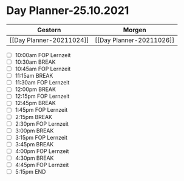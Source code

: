 
Day Planner-25.10.2021
======================
  
| Gestern | Morgen |  
| ------- | ------ |  
| [[Day Planner-20211024]] | [[Day Planner-20211026]] |  
- [ ] 10:00am   FOP Lernzeit  
- [ ] 10:30am   BREAK  
- [ ] 10:45am   FOP Lernzeit  
- [ ] 11:15am   BREAK  
- [ ] 11:30am   FOP Lernzeit  
- [ ] 12:00pm   BREAK  
- [ ] 12:15pm   FOP Lernzeit  
- [ ] 12:45pm   BREAK  
- [ ] 1:45pm    FOP Lernzeit  
- [ ] 2:15pm    BREAK  
- [ ] 2:30pm    FOP Lernzeit  
- [ ] 3:00pm    BREAK  
- [ ] 3:15pm    FOP Lernzeit  
- [ ] 3:45pm    BREAK  
- [ ] 4:00pm    FOP Lernzeit  
- [ ] 4:30pm    BREAK  
- [ ] 4:45pm    FOP Lernzeit  
- [ ] 5:15pm    END
